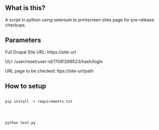 ## What is this?
A script in python using selenium to printscreen sites page for pre-release checkups.

## Parameters

Full Drupal Site URL: https://site-url

ULI: /user/reset/user-id/17081289523/hash/login

URL page to be checked: ttps://site-url/path
## How to setup
<code>
pip install -r requirements.txt   
<br/>
<br/> 
python test.py
</code>
